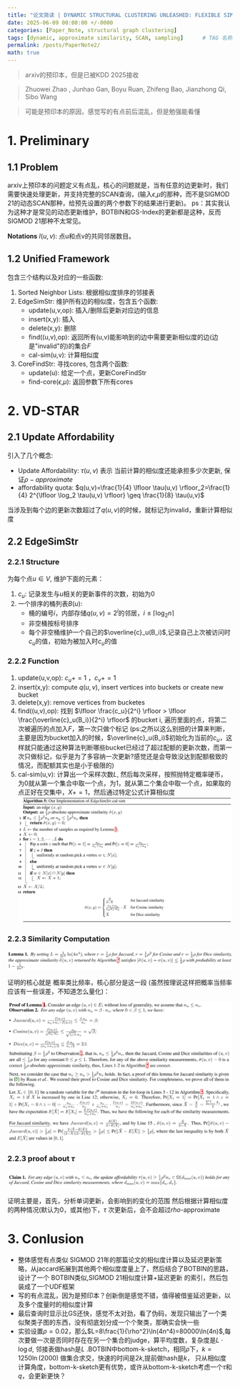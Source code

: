 ```yaml
---
title: "论文简读 | DYNAMIC STRUCTURAL CLUSTERING UNLEASHED: FLEXIBLE SIMILARITIES, VERSATILE UPDATES AND FOR ALL PARAMETERS "
date: 2025-06-09 00:00:00 +/-0000
categories: [Paper_Note, structural graph clustering]
tags: [dynamic, approximate similarity, SCAN, sampling]      # TAG 名称应始终小写
permalink: /posts/PaperNote2/
math: true
---
```


> arxiv的预印本，但是已被KDD 2025接收

> Zhuowei Zhao , Junhao Gan, Boyu Ruan, Zhifeng Bao, Jianzhong Qi, Sibo Wang

> 可能是预印本的原因，感觉写的有点前后混乱，但是勉强能看懂
# 1. Preliminary

## 1.1 Problem
arxiv上预印本的问题定义有点乱，核心的问题就是，当有任意的边更新时，我们需要快速处理更新，并支持完整的SCAN查询，\(输入$\epsilon$,$\mu$的那种，而不是SIGMOD 21的动态SCAN那种，给预先设置的两个参数下的结果进行更新\)。 ps：其实我认为这种才是常见的动态更新维护，BOTBIN和GS-Index的更新都是这种，反而SIGMOD 21那种不太常见。

**Notations**
$I(u,v)$: 点u和点v的共同邻居数目。

## 1.2 Unified Framework
包含三个结构以及对应的一些函数:
1. Sorted Neighbor Lists: 根据相似度排序的邻接表
2. EdgeSimStr: 维护所有边的相似度，包含五个函数: 
   - update\(u,v,op\): 插入/删除后更新对应边的信息
   - insert\(x,y\): 插入
   - delete\(x,y\): 删除
   - find\(\(u,v\),op\): 返回所有\(u,v\)能影响到的边中需要更新相似度的边\(边是"invalid"的\)的集合$F$
   - cal-sim\(u,v\): 计算相似度
3. CoreFindStr: 寻找cores, 包含两个函数:
   - update\(u\): 给定一个点，更新CoreFindStr
   - find-core\($\epsilon$,$\mu$\): 返回参数下所有cores

# 2. VD-STAR

## 2.1 Update Affordability

引入了几个概念:
- Update Affordability: $\tau(u,v)$ 表示 当前计算的相似度还能承担多少次更新, 保证$\rho-approximate$
- affordability quota: $q(u,v)=\frac{1}{4} \lfloor \tau(u,v) \rfloor_2=\frac{1}{4} 2^{\lfloor \log_2 \tau(u,v) \rfloor} \geq \frac{1}{8} \tau(u,v)$

当涉及到每个边的更新次数超过了$q(u,v)$的时候，就标记为invalid，重新计算相似度

## 2.2 EdgeSimStr

### 2.2.1 Structure
为每个点$u\in V$, 维护下面的元素：
1. $c_u$: 记录发生与$u$相关的更新事件的次数，初始为0
2. 一个排序的桶列表$B(u)$:
   - 桶的编号$i$，内部存储$q(u,v)=2^i$的邻居，$i\leq \lceil \log_2 n \rceil$
   - 非空桶按标号排序
   - 每个非空桶维护一个自己的$\overline{c}_u(B_i)$,记录自己上次被访问时$c_u$的值，初始为被加入时$c_u$的值

### 2.2.2 Function
1. update\(u,v,op\): $c_u +=1$ ，$c_v +=1$
2. insert\(x,y\): compute $q(u,v)$, insert vertices into buckets or create new bucket
3. delete\(x,y\): remove vertices from bucketes
4. find\(\(u,v\),op\): 找到 $\lfloor \frac{c_u}{2^i} \rfloor > \lfloor \frac{\overline{c}_u(B_i)}{2^i} \rfloor$ 的bucket i, 遍历里面的点，将第二次被遍历的点加入$F$，第一次只做个标记 \(ps:之所以这么别扭的计算来判断，主要是因为bucket加入的时候，$\overline{c}_u(B_i)$初始化为当前的$c_u$，这样就只能通过这种算法判断哪些bucket已经过了超过配额的更新次数，而第一次只做标记，似乎是为了多容纳一次更新?感觉还是会导致没达到配额极致的情况，而配额其实也是小于极限的\)
5. cal-sim\(u,v\): 计算出一个采样次数$L$, 然后每次采样，按照抛特定概率硬币，为0就从第一个集合中取一个点，为1，就从第二个集合中取一个点，如果取的点正好在交集中，$X+=1$，然后通过特定公式计算相似度
![img](/assets/figures4post/2025_06_12_1.png)

### 2.2.3 Similarity Computation
![img](/assets/figures4post/2025_06_12_0.png)

证明的核心就是 概率类比频率，核心部分是这一段 \(虽然按理说这样把概率当频率应该有一些误差，不知道怎么量化\)：

![img](/assets/figures4post/2025_06_12_2.png)

### 2.2.3 proof about $\tau$ 
![img](/assets/figures4post/2025_06_12_3.png)

证明主要是，首先，分析单词更新，会影响到的变化的范围
然后根据计算相似度的两种情况\(默认为0，或其他\)下，$\tau$ 次更新后，会不会超过$rho$-approximate

# 3. Conlusion
- 整体感觉有点类似 SIGMOD 21年的那篇论文的相似度计算以及延迟更新策略，从jaccard拓展到其他两个相似度度量上了，然后结合了BOTBIN的思路，设计了一个 BOTBIN类似,SIGMOD 21相似度计算+延迟更新 的索引，然后包装成了一个UDF框架
- 写的有点混乱，因为是预印本？创新倒是感觉不错，值得被借鉴延迟更新，以及多个度量时的相似度计算
- 最后查询时显示比GS还快，感觉不太对劲，看了伪码，发现只输出了一个类似聚类子图的东西，没有彻底划分成一个个聚类，那确实会快一些
- 实验设置$\rho=0.02$，那么$L=8\frac{1}{\rho^2}\ln(4n^4)=80000\ln(4n)$,每次要做一次是否同时存在在另一个集合的judge，算平均度数，复杂度是$L\cdot \log d$, 邻接表做hash是$L$ .BOTBIN中bottom-k-sketch，相同$\rho$下，$k=1250\ln(2000)$ 做集合求交，快速的时间是$2k$,提前做hash是$k$， 只从相似度计算角度，bottom-k-sketch更有优势，或许从bottom-k-sketch考虑一个$\tau$和$q$，会更新更快？